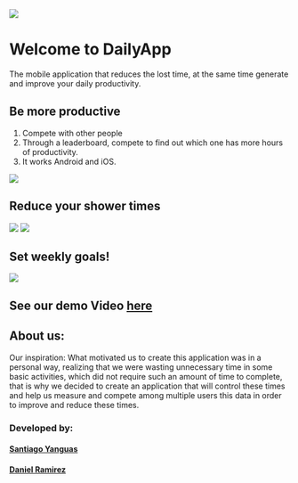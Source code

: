 <body>
<img style="text-align: left" src="https://i.ibb.co/6Y2NLRY/Logo-Time.png">
<h1>Welcome to DailyApp</h1>

<p>The mobile application that reduces the lost time, at the same time generate and improve your daily productivity.</p>



<h2>Be more productive</h2>

<ol><li>Compete with other people</li>

<li>Through a leaderboard, compete to find out which one has more hours of productivity.</li>

<li>It works Android and iOS.</li>
</ol>

<img src="https://i.ibb.co/R0d8NVn/Home.png"/>
<h2>Reduce your shower times</h2>
<img src="https://i.ibb.co/yBC4bY7/Grupo-69.png"/>
<img style="text-align: left" src="https://i.ibb.co/L1t52HC/schedule.png"/>

<h2>Set weekly goals!</h2>
<img style="text-align: left" src="https://i.ibb.co/q73bMyg/Activities.png"/>

<h2>See our demo Video <a href="https://youtu.be/43KXNuEGYSs">here</a></h2>
<h2>About us:</h2>
<p>Our inspiration: What motivated us to create this application was in a personal way, realizing that we were wasting unnecessary time in some basic activities, which did not require such an amount of time to complete, that is why we decided to create an application that will control these times and help us measure and compete among multiple users this data in order to improve and reduce these times.</p>
<h3>Developed by:</h3>
  <h4><a href="https://twitter.com/ToqYang">Santiago Yanguas</a></h4>
  <h4><a href="https://www.twitter.com/gomba662">Daniel Ramirez</a></h4>
</body>
